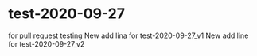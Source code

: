 # test-2020-09-27
for pull request testing
New add lina for test-2020-09-27_v1
New add line for test-2020-09-27_v2

